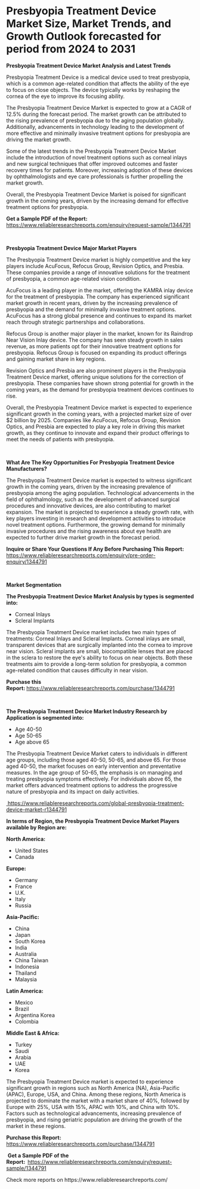 <p><h1>Presbyopia Treatment Device Market Size, Market Trends, and Growth Outlook forecasted for period from 2024 to 2031</h1></p><p><strong>Presbyopia Treatment Device Market Analysis and Latest Trends</strong></p>
<p><p>Presbyopia Treatment Device is a medical device used to treat presbyopia, which is a common age-related condition that affects the ability of the eye to focus on close objects. The device typically works by reshaping the cornea of the eye to improve its focusing ability.</p><p>The Presbyopia Treatment Device Market is expected to grow at a CAGR of 12.5% during the forecast period. The market growth can be attributed to the rising prevalence of presbyopia due to the aging population globally. Additionally, advancements in technology leading to the development of more effective and minimally invasive treatment options for presbyopia are driving the market growth.</p><p>Some of the latest trends in the Presbyopia Treatment Device Market include the introduction of novel treatment options such as corneal inlays and new surgical techniques that offer improved outcomes and faster recovery times for patients. Moreover, increasing adoption of these devices by ophthalmologists and eye care professionals is further propelling the market growth.</p><p>Overall, the Presbyopia Treatment Device Market is poised for significant growth in the coming years, driven by the increasing demand for effective treatment options for presbyopia.</p></p>
<p><strong>Get a Sample PDF of the Report:&nbsp;</strong> <a href="https://www.reliableresearchreports.com/enquiry/request-sample/1344791">https://www.reliableresearchreports.com/enquiry/request-sample/1344791</a></p>
<p>&nbsp;</p>
<p><strong>Presbyopia Treatment Device Major Market Players</strong></p>
<p><p>The Presbyopia Treatment Device market is highly competitive and the key players include AcuFocus, Refocus Group, Revision Optics, and Presbia. These companies provide a range of innovative solutions for the treatment of presbyopia, a common age-related vision condition.</p><p>AcuFocus is a leading player in the market, offering the KAMRA inlay device for the treatment of presbyopia. The company has experienced significant market growth in recent years, driven by the increasing prevalence of presbyopia and the demand for minimally invasive treatment options. AcuFocus has a strong global presence and continues to expand its market reach through strategic partnerships and collaborations.</p><p>Refocus Group is another major player in the market, known for its Raindrop Near Vision Inlay device. The company has seen steady growth in sales revenue, as more patients opt for their innovative treatment options for presbyopia. Refocus Group is focused on expanding its product offerings and gaining market share in key regions.</p><p>Revision Optics and Presbia are also prominent players in the Presbyopia Treatment Device market, offering unique solutions for the correction of presbyopia. These companies have shown strong potential for growth in the coming years, as the demand for presbyopia treatment devices continues to rise.</p><p>Overall, the Presbyopia Treatment Device market is expected to experience significant growth in the coming years, with a projected market size of over $2 billion by 2025. Companies like AcuFocus, Refocus Group, Revision Optics, and Presbia are expected to play a key role in driving this market growth, as they continue to innovate and expand their product offerings to meet the needs of patients with presbyopia.</p></p>
<p>&nbsp;</p>
<p><strong>What Are The Key Opportunities For Presbyopia Treatment Device Manufacturers?</strong></p>
<p><p>The Presbyopia Treatment Device market is expected to witness significant growth in the coming years, driven by the increasing prevalence of presbyopia among the aging population. Technological advancements in the field of ophthalmology, such as the development of advanced surgical procedures and innovative devices, are also contributing to market expansion. The market is projected to experience a steady growth rate, with key players investing in research and development activities to introduce novel treatment options. Furthermore, the growing demand for minimally invasive procedures and the rising awareness about eye health are expected to further drive market growth in the forecast period.</p></p>
<p><strong>Inquire or Share Your Questions If Any Before Purchasing This Report:</strong> <a href="https://www.reliableresearchreports.com/enquiry/pre-order-enquiry/1344791">https://www.reliableresearchreports.com/enquiry/pre-order-enquiry/1344791</a></p>
<p>&nbsp;</p>
<p><strong>Market Segmentation</strong></p>
<p><strong>The Presbyopia Treatment Device Market Analysis by types is segmented into:</strong></p>
<p><ul><li>Corneal Inlays</li><li>Scleral Implants</li></ul></p>
<p><p>The Presbyopia Treatment Device market includes two main types of treatments: Corneal Inlays and Scleral Implants. Corneal inlays are small, transparent devices that are surgically implanted into the cornea to improve near vision. Scleral implants are small, biocompatible lenses that are placed in the sclera to restore the eye's ability to focus on near objects. Both these treatments aim to provide a long-term solution for presbyopia, a common age-related condition that causes difficulty in near vision.</p></p>
<p><strong>Purchase this Report:&nbsp;</strong><a href="https://www.reliableresearchreports.com/purchase/1344791">https://www.reliableresearchreports.com/purchase/1344791</a></p>
<p>&nbsp;</p>
<p><strong>The Presbyopia Treatment Device Market Industry Research by Application is segmented into:</strong></p>
<p><ul><li>Age 40-50</li><li>Age 50-65</li><li>Age above 65</li></ul></p>
<p><p>The Presbyopia Treatment Device Market caters to individuals in different age groups, including those aged 40-50, 50-65, and above 65. For those aged 40-50, the market focuses on early intervention and preventative measures. In the age group of 50-65, the emphasis is on managing and treating presbyopia symptoms effectively. For individuals above 65, the market offers advanced treatment options to address the progressive nature of presbyopia and its impact on daily activities.</p></p>
<p><a href="https://www.reliableresearchreports.com/global-presbyopia-treatment-device-market-r1344791">&nbsp;https://www.reliableresearchreports.com/global-presbyopia-treatment-device-market-r1344791</a></p>
<p><strong>In terms of Region, the Presbyopia Treatment Device Market Players available by Region are:</strong></p>
<p>
    <p> <strong> North America: </strong>
        <ul>
            <li>United States</li>
            <li>Canada</li>
        </ul>
        </p> 
    <p> <strong> Europe: </strong>
        <ul>
            <li>Germany</li>
            <li>France</li>
            <li>U.K.</li>
            <li>Italy</li>
            <li>Russia</li>
        </ul>
        </p> 
    <p> <strong> Asia-Pacific: </strong>
        <ul>
            <li>China</li>
            <li>Japan</li>
            <li>South Korea</li>
            <li>India</li>
            <li>Australia</li>
            <li>China Taiwan</li>
            <li>Indonesia</li>
            <li>Thailand</li>
            <li>Malaysia</li>
        </ul>
        </p> 
    <p> <strong> Latin America: </strong>
        <ul>
            <li>Mexico</li>
            <li>Brazil</li>
            <li>Argentina Korea</li>
            <li>Colombia</li>
        </ul>
        </p> 
    <p> <strong> Middle East & Africa: </strong>
        <ul>
            <li>Turkey</li>
            <li>Saudi</li>
            <li>Arabia</li>
            <li>UAE</li>
            <li>Korea</li>
        </ul>
    </p>
    </p>
<p><p>The Presbyopia Treatment Device market is expected to experience significant growth in regions such as North America (NA), Asia-Pacific (APAC), Europe, USA, and China. Among these regions, North America is projected to dominate the market with a market share of 40%, followed by Europe with 25%, USA with 15%, APAC with 10%, and China with 10%. Factors such as technological advancements, increasing prevalence of presbyopia, and rising geriatric population are driving the growth of the market in these regions.</p></p>
<p><strong>Purchase this Report: </strong><a href="https://www.reliableresearchreports.com/purchase/1344791">https://www.reliableresearchreports.com/purchase/1344791</a></p>
<p>&nbsp;<strong>Get a Sample PDF of the Report:&nbsp;&nbsp;</strong><a href="https://www.reliableresearchreports.com/enquiry/request-sample/1344791">https://www.reliableresearchreports.com/enquiry/request-sample/1344791</a></p>
<p><strong></strong></p>
<p>Check more reports on https://www.reliableresearchreports.com/</p>